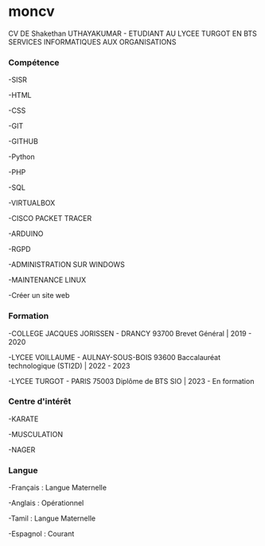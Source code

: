# moncv
CV DE Shakethan UTHAYAKUMAR - ETUDIANT AU LYCEE TURGOT EN BTS SERVICES INFORMATIQUES AUX ORGANISATIONS

### Compétence
-SISR

-HTML

-CSS

-GIT

-GITHUB

-Python

-PHP

-SQL

-VIRTUALBOX

-CISCO PACKET TRACER

-ARDUINO

-RGPD

-ADMINISTRATION SUR WINDOWS

-MAINTENANCE LINUX

-Créer un site web

### Formation 
-COLLEGE JACQUES JORISSEN - DRANCY 93700
Brevet Général | 2019 - 2020

-LYCEE VOILLAUME - AULNAY-SOUS-BOIS 93600
Baccalauréat technologique (STI2D) | 2022 - 2023

-LYCEE TURGOT - PARIS 75003
Diplôme de BTS SIO | 2023 - En formation

### Centre d'intérêt
-KARATE

-MUSCULATION

-NAGER


### Langue
-Français : Langue Maternelle

-Anglais : Opérationnel

-Tamil : Langue Maternelle

-Espagnol : Courant
